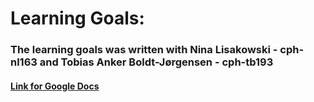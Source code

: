 # Learning Goals:

### The learning goals was written with Nina Lisakowski - cph-nl163 and Tobias Anker Boldt-Jørgensen - cph-tb193<br>
#### [Link for Google Docs](https://docs.google.com/document/d/1uUnl7u82hgXZTTwFO4fFlCkH-HyDQtc3BXTjjmItNb0/edit?usp=sharing "Mine Noter")
